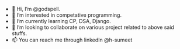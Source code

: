- 👋 Hi, I’m @godspell.
- 👀 I’m interested in competative programming.
- 🌱 I’m currently learning CP, DSA, Django.
- 💞️ I’m looking to collaborate on various project related to above said stuffs.
- 📫 You can reach me through linkedIn @h-sumeet
